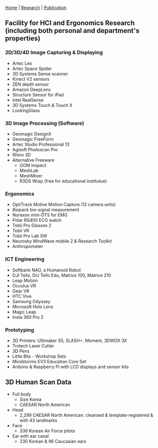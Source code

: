 [Home](README.md) | [Research](research.md) | [Publication](publication.md)


## Facility for HCI and Ergonomics Research (including both personal and department's properties)

### 2D/3D/4D Image Capturing & Displaying
- Artec Leo
- Artec Space Spider
- 3D Systems Sense scanner
- Kinect V2 sensors
- ZEN depth sensor
- Amazon DeepLens
- Structure Sensor for iPad
- Intel RealSense
- 3D Systems Touch & Touch X
- LookingGlass

### 3D Image Processing (Software)
- Geomagic DesignX
- Geomagic FreeForm
- Artec Studio Professional 13
- Agisoft Photoscan Pro
- Rhino 3D
- Alternative Freeware
	- GOM Inspect
	- MeshLab
	- MeshMixer
	- R3DS Wrap (free for educational institutue)

### Ergonomics
- OptiTrack Motive Motion Capture (12 camera units)
- Biopack bio-signal measurement
- Noraxon mini-DTS for EMG
- Polar RS400 ECG watch
- Tobii Pro Glasses 2
- Tobii VR
- Tobii Pro Lab SW
- Neurosky MindWave mobile 2 & Research Toolkit
- Anthropometer

### ICT Engineering
- Softbank NAO, a Humanoid Robot
- DJI Tello, DIJ Tello Edu, Matrice 100, Matrice 210
- Leap Motion
- Occulus VR
- Gear VR
- HTC Vive
- Samsung Odyssey
- Microsoft Holo Lens
- Magic Leap
- Insta 360 Pro 2

### Prototyping
- 3D Printers: Ultimaker S5, SLASH+, Moment, 3DWOX 3X
- Trotech Laser Cutter
- 3D Pens
- Little Bits - Workshop Sets
- Mindstorms EV3 Education Core Set
- Arduino & Raspberry Pi with LCD displays and sensor kits



## 3D Human Scan Data
- Full body
    - Size Korea
    - CAESAR North American
- Head
    - 2,299 CAESAR North American: cleansed & template-registered & with 43 landmarks
- Face
    - 336 Korean Air Force pilots
- Ear with ear canal
    - 230 Korean & 96 Caucasian ears